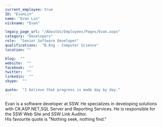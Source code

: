 ```yaml
---
current_employee: true
ID: "EvanLin"
name: "Evan Lin"
nickname: "Evan"

legacy_page_url: "/AboutUs/Employees/Pages/Evan.aspx"
category: "Developers"
role:  "Senior Software Developer"
qualifications:  "B.Eng - Computer Science"
location: ""

blog:  ""
website:  ""
facebook:  ""
twitter:  ""
linkedin:  ""
skype:  ""

quote:  "I believe that progress is made day by day."
---
```


Evan is a software developer at SSW. He specializes in developing solutions with C#,ASP.NET,SQL Server and Reporting Services. He is responsible for the SSW Web Site and SSW Link Auditor.  
His favourite quote is "Nothing seek, nothing find." 